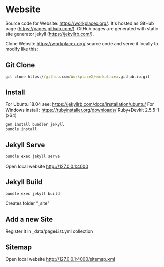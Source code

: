 # Website

Source code for Website: https://workplacex.org/. It's hosted as GitHub page (https://pages.github.com/). GitHub pages are generated with static site generator jekyll (https://jekyllrb.com/). 

Clone Website https://workplacex.org/ source code and serve it locally to modify like this:

## Git Clone
```cmd
git clone https://github.com/WorkplaceX/workplacex.github.io.git
```

## Install
For Ubuntu 18.04 see: https://jekyllrb.com/docs/installation/ubuntu/
For Windows install : https://rubyinstaller.org/downloads/ Ruby+Devkit 2.5.5-1 (x64)
```cmd
gem install bundler jekyll
bundle install
```

## Jekyll Serve
```cmd
bundle exec jekyll serve
```
Open local website http://127.0.0.1:4000

## Jekyll Build
```cmd
bundle exec jekyll build
```
Creates folder "_site"

## Add a new Site
Register it in _data/pageList.yml collection

## Sitemap
Open local website http://127.0.0.1:4000/sitemap.xml
